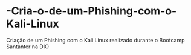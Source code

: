 # -Cria-o-de-um-Phishing-com-o-Kali-Linux
 Criação de um Phishing com o Kali Linux realizado durante o Bootcamp Santanter na DIO
